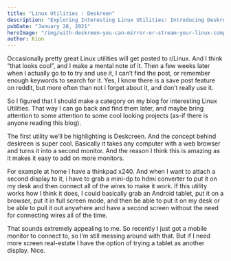 ```yaml
---
title: "Linux Utilities : Deskreen"
description: "Exploring Interesting Linux Utilities: Introducing Deskreen"
pubDate: "January 28, 2021"
heroImage: "/img/with-deskreen-you-can-mirror-or-stream-your-linux-computer-screen-to-any-device-3-1135166384.png"
author: Kion
---
```


Occasionally pretty great Linux utilities will get posted to r/Linux. And I think “that looks cool”, and I make a mental note of it. Then a few weeks later when I actually go to to try and use it, I can’t find the post, or remember enough keywords to search for it. Yes, I know there is a save post feature on reddit, but more often than not i forget about it, and don’t really use it.

So I figured that I should make a category on my blog for interesting Linux Utilities. That way I can go back and find them later, and maybe bring attention to some attention to some cool looking projects (as-if there is anyone reading this blog).

The first utility we’ll be highlighting is Deskcreen. And the concept behind deskreen is super cool. Basically it takes any computer with a web browser and turns it into a second monitor. And the reason I think this is amazing as it makes it easy to add on more monitors.

For example at home I have a thinkpad x240. And when I want to attach a second display to it, i have to grab a mini-dp to hdmi converter to put it on my desk and then connect all of the wires to make it work. If this utility works how I think it does, I could basically grab an Android tablet, put it on a browser, put it in full screen mode, and then be able to put it on my desk or be able to pull it out anywhere and have a second screen without the need for connecting wires all of the time.

That sounds extremely appealing to me. So recently I just got a mobile monitor to connect to, so I’m still messing around with that. But if I need more screen real-estate I have the option of trying a tablet as another display. Nice.